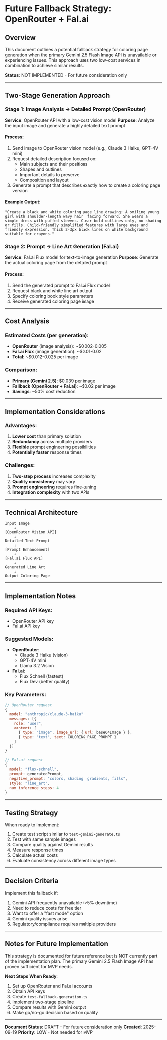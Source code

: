 # Future Fallback Strategy: OpenRouter + Fal.ai

## Overview
This document outlines a potential fallback strategy for coloring page generation when the primary Gemini 2.5 Flash Image API is unavailable or experiencing issues. This approach uses two low-cost services in combination to achieve similar results.

**Status**: NOT IMPLEMENTED - For future consideration only

---

## Two-Stage Generation Approach

### Stage 1: Image Analysis → Detailed Prompt (OpenRouter)
**Service**: OpenRouter API with a low-cost vision model
**Purpose**: Analyze the input image and generate a highly detailed text prompt

#### Process:
1. Send image to OpenRouter vision model (e.g., Claude 3 Haiku, GPT-4V mini)
2. Request detailed description focused on:
   - Main subjects and their positions
   - Shapes and outlines
   - Important details to preserve
   - Composition and layout
3. Generate a prompt that describes exactly how to create a coloring page version

#### Example Output:
```
"Create a black and white coloring page line drawing: A smiling young girl with shoulder-length wavy hair, facing forward. She wears a simple dress with puffed sleeves. Clear bold outlines only, no shading or fills. Child-friendly simplified features with large eyes and friendly expression. Thick 2-3px black lines on white background suitable for crayons."
```

### Stage 2: Prompt → Line Art Generation (Fal.ai)
**Service**: Fal.ai Flux model for text-to-image generation
**Purpose**: Generate the actual coloring page from the detailed prompt

#### Process:
1. Send the generated prompt to Fal.ai Flux model
2. Request black and white line art output
3. Specify coloring book style parameters
4. Receive generated coloring page image

---

## Cost Analysis

### Estimated Costs (per generation):
- **OpenRouter** (image analysis): ~$0.002-0.005
- **Fal.ai Flux** (image generation): ~$0.01-0.02
- **Total**: ~$0.012-0.025 per image

### Comparison:
- **Primary (Gemini 2.5)**: $0.039 per image
- **Fallback (OpenRouter + Fal.ai)**: ~$0.02 per image
- **Savings**: ~50% cost reduction

---

## Implementation Considerations

### Advantages:
1. **Lower cost** than primary solution
2. **Redundancy** across multiple providers
3. **Flexible** prompt engineering possibilities
4. **Potentially faster** response times

### Challenges:
1. **Two-step process** increases complexity
2. **Quality consistency** may vary
3. **Prompt engineering** requires fine-tuning
4. **Integration complexity** with two APIs

---

## Technical Architecture

```
Input Image
    ↓
[OpenRouter Vision API]
    ↓
Detailed Text Prompt
    ↓
[Prompt Enhancement]
    ↓
[Fal.ai Flux API]
    ↓
Generated Line Art
    ↓
Output Coloring Page
```

---

## Implementation Notes

### Required API Keys:
- OpenRouter API key
- Fal.ai API key

### Suggested Models:
- **OpenRouter**:
  - Claude 3 Haiku (vision)
  - GPT-4V mini
  - Llama 3.2 Vision
- **Fal.ai**:
  - Flux Schnell (fastest)
  - Flux Dev (better quality)

### Key Parameters:
```javascript
// OpenRouter request
{
  model: "anthropic/claude-3-haiku",
  messages: [{
    role: "user",
    content: [
      { type: "image", image_url: { url: base64Image } },
      { type: "text", text: COLORING_PAGE_PROMPT }
    ]
  }]
}

// Fal.ai request
{
  model: "flux-schnell",
  prompt: generatedPrompt,
  negative_prompt: "colors, shading, gradients, fills",
  style: "line_art",
  num_inference_steps: 4
}
```

---

## Testing Strategy

When ready to implement:
1. Create test script similar to `test-gemini-generate.ts`
2. Test with same sample images
3. Compare quality against Gemini results
4. Measure response times
5. Calculate actual costs
6. Evaluate consistency across different image types

---

## Decision Criteria

Implement this fallback if:
1. Gemini API frequently unavailable (>5% downtime)
2. Need to reduce costs for free tier
3. Want to offer a "fast mode" option
4. Gemini quality issues arise
5. Regulatory/compliance requires multiple providers

---

## Notes for Future Implementation

This strategy is documented for future reference but is NOT currently part of the implementation plan. The primary Gemini 2.5 Flash Image API has proven sufficient for MVP needs.

**Next Steps When Ready**:
1. Set up OpenRouter and Fal.ai accounts
2. Obtain API keys
3. Create `test-fallback-generation.ts`
4. Implement two-stage pipeline
5. Compare results with Gemini output
6. Make go/no-go decision based on quality

---

**Document Status**: DRAFT - For future consideration only
**Created**: 2025-09-19
**Priority**: LOW - Not needed for MVP